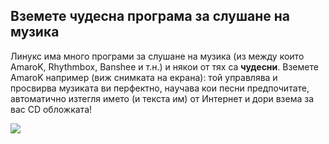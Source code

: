 <?php require("../../entete.php"); ?> <?php require("../../base.php"); ?>

<div id="corps">

<h2>Вземете чудесна програма за слушане на музика</h2>

<p>Линукс има много програми за слушане на музика (из между които AmaroK, Rhythmbox, Banshee и т.н.) и някои от тях са <b>чудесни</b>. Вземете AmaroK например (виж снимката на екрана): той управлява и просвирва музиката ви перфектно, научава кои песни предпочитате, автоматично изтегля името (и текста им) от Интернет и дори взема за вас CD обложката!</p>

<img src="Images/amarok.png" />

</div>


